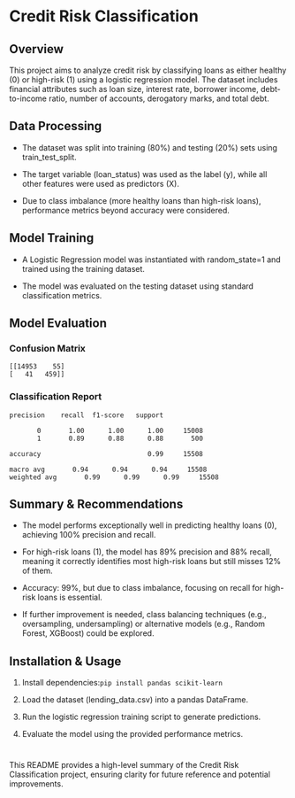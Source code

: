 # Credit Risk Classification 

## Overview

This project aims to analyze credit risk by classifying loans as either healthy (0) or high-risk (1) using a logistic regression model. The dataset includes financial attributes such as loan size, interest rate, borrower income, debt-to-income ratio, number of accounts, derogatory marks, and total debt.

## Data Processing

* The dataset was split into training (80%) and testing (20%) sets using train_test_split.

* The target variable (loan_status) was used as the label (y), while all other features were used as predictors (X).

* Due to class imbalance (more healthy loans than high-risk loans), performance metrics beyond accuracy were considered.

## Model Training

* A Logistic Regression model was instantiated with random_state=1 and trained using the training dataset.

* The model was evaluated on the testing dataset using standard classification metrics.

## Model Evaluation

### Confusion Matrix

```
[[14953    55]
[   41   459]]
```

### Classification Report

```
precision    recall  f1-score   support

       0       1.00      1.00      1.00     15008
       1       0.89      0.88      0.88       500

accuracy                           0.99     15508

macro avg       0.94      0.94      0.94     15508
weighted avg       0.99      0.99      0.99     15508
```

## Summary & Recommendations

* The model performs exceptionally well in predicting healthy loans (0), achieving 100% precision and recall.

* For high-risk loans (1), the model has 89% precision and 88% recall, meaning it correctly identifies most high-risk loans but still misses 12% of them.

* Accuracy: 99%, but due to class imbalance, focusing on recall for high-risk loans is essential.

* If further improvement is needed, class balancing techniques (e.g., oversampling, undersampling) or alternative models (e.g., Random Forest, XGBoost) could be explored.

## Installation & Usage

1. Install dependencies:`pip install pandas scikit-learn`

2. Load the dataset (lending_data.csv) into a pandas DataFrame.

3. Run the logistic regression training script to generate predictions.

4. Evaluate the model using the provided performance metrics.
#


This README provides a high-level summary of the Credit Risk Classification project, ensuring clarity for future reference and potential improvements.